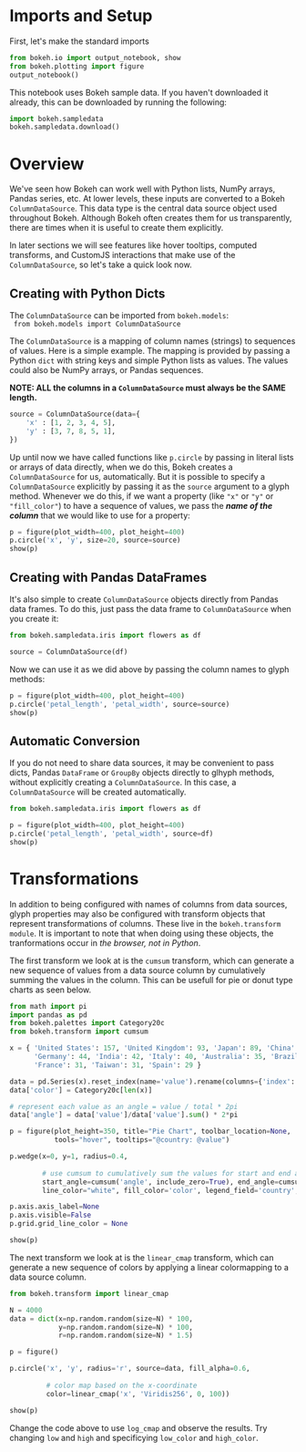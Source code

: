 # Imports and Setup  
First, let's make the standard imports  
``` Python
from bokeh.io import output_notebook, show
from bokeh.plotting import figure
output_notebook()
```  
This notebook uses Bokeh sample data. If you haven't downloaded it already, this can be downloaded by running the following:  
``` Python
import bokeh.sampledata
bokeh.sampledata.download()
```  

# Overview  
We've seen how Bokeh can work well with Python lists, NumPy arrays, Pandas series, etc. 
At lower levels, these inputs are converted to a Bokeh ```ColumnDataSource```. This data type is the central data source object used throughout Bokeh. 
Although Bokeh often creates them for us transparently, there are times when it is useful to create them explicitly.

In later sections we will see features like hover tooltips, computed transforms, and CustomJS interactions that make use of the ```ColumnDataSource```, 
so let's take a quick look now.  

## Creating with Python Dicts
The ```ColumnDataSource``` can be imported from ```bokeh.models```:  
``` from bokeh.models import ColumnDataSource```  

The ```ColumnDataSource``` is a mapping of column names (strings) to sequences of values. 
Here is a simple example. The mapping is provided by passing a Python ```dict``` with string keys and simple Python lists as values. 
The values could also be NumPy arrays, or Pandas sequences.

**NOTE: ALL the columns in a ```ColumnDataSource``` must always be the SAME length.**  

``` Python
source = ColumnDataSource(data={
    'x' : [1, 2, 3, 4, 5],
    'y' : [3, 7, 8, 5, 1],
})
```  
Up until now we have called functions like ```p.circle``` by passing in literal lists or arrays of data directly, 
when we do this, Bokeh creates a ```ColumnDataSource``` for us, automatically. 
But it is possible to specify a ```ColumnDataSource``` explicitly by passing it as the ```source``` argument to a glyph method. 
Whenever we do this, if we want a property (like ```"x"``` or ```"y"``` or ```"fill_color"```) to have a sequence of values, 
we pass the ***name of the column*** that we would like to use for a property:  

``` Python
p = figure(plot_width=400, plot_height=400)
p.circle('x', 'y', size=20, source=source)
show(p)
```
  
## Creating with Pandas DataFrames  
It's also simple to create ```ColumnDataSource``` objects directly from Pandas data frames. To do this, just pass the data frame to ```ColumnDataSource``` when you create it:  

``` Python  
from bokeh.sampledata.iris import flowers as df

source = ColumnDataSource(df)
```  
Now we can use it as we did above by passing the column names to glyph methods:  

``` Python  
p = figure(plot_width=400, plot_height=400)
p.circle('petal_length', 'petal_width', source=source)
show(p)  
```  

## Automatic Conversion  
If you do not need to share data sources, it may be convenient to pass dicts, Pandas ```DataFrame``` or ```GroupBy``` objects directly to glhyph methods, without explicitly creating a ```ColumnDataSource```. In this case, a ```ColumnDataSource``` will be created automatically.

``` Python  
from bokeh.sampledata.iris import flowers as df

p = figure(plot_width=400, plot_height=400)
p.circle('petal_length', 'petal_width', source=df)
show(p)
```  

# Transformations  
In addition to being configured with names of columns from data sources, glyph properties may also be configured with transform objects that represent transformations of columns. These live in the ```bokeh.transform module```. It is important to note that when doing using these objects, the tranformations occur in _the browser, not in Python_.

The first transform we look at is the ```cumsum``` transform, which can generate a new sequence of values from a data source column by cumulatively summing the values in the column. This can be usefull for pie or donut type charts as seen below.  

``` Python  
from math import pi
import pandas as pd
from bokeh.palettes import Category20c
from bokeh.transform import cumsum

x = { 'United States': 157, 'United Kingdom': 93, 'Japan': 89, 'China': 63,
      'Germany': 44, 'India': 42, 'Italy': 40, 'Australia': 35, 'Brazil': 32,
      'France': 31, 'Taiwan': 31, 'Spain': 29 }

data = pd.Series(x).reset_index(name='value').rename(columns={'index':'country'})
data['color'] = Category20c[len(x)]

# represent each value as an angle = value / total * 2pi
data['angle'] = data['value']/data['value'].sum() * 2*pi

p = figure(plot_height=350, title="Pie Chart", toolbar_location=None,
           tools="hover", tooltips="@country: @value")

p.wedge(x=0, y=1, radius=0.4, 
        
        # use cumsum to cumulatively sum the values for start and end angles
        start_angle=cumsum('angle', include_zero=True), end_angle=cumsum('angle'),
        line_color="white", fill_color='color', legend_field='country', source=data)

p.axis.axis_label=None
p.axis.visible=False
p.grid.grid_line_color = None

show(p)  
```  

The next transform we look at is the ```linear_cmap``` transform, which can generate a new sequence of colors by applying a linear colormapping to a data source column.  

``` Python  
from bokeh.transform import linear_cmap

N = 4000
data = dict(x=np.random.random(size=N) * 100,
            y=np.random.random(size=N) * 100,
            r=np.random.random(size=N) * 1.5)

p = figure()

p.circle('x', 'y', radius='r', source=data, fill_alpha=0.6,
        
         # color map based on the x-coordinate
         color=linear_cmap('x', 'Viridis256', 0, 100))

show(p)   
```  
Change the code above to use ```log_cmap``` and observe the results. Try changing ```low``` and ```high``` and specificying ```low_color``` and ```high_color```.
